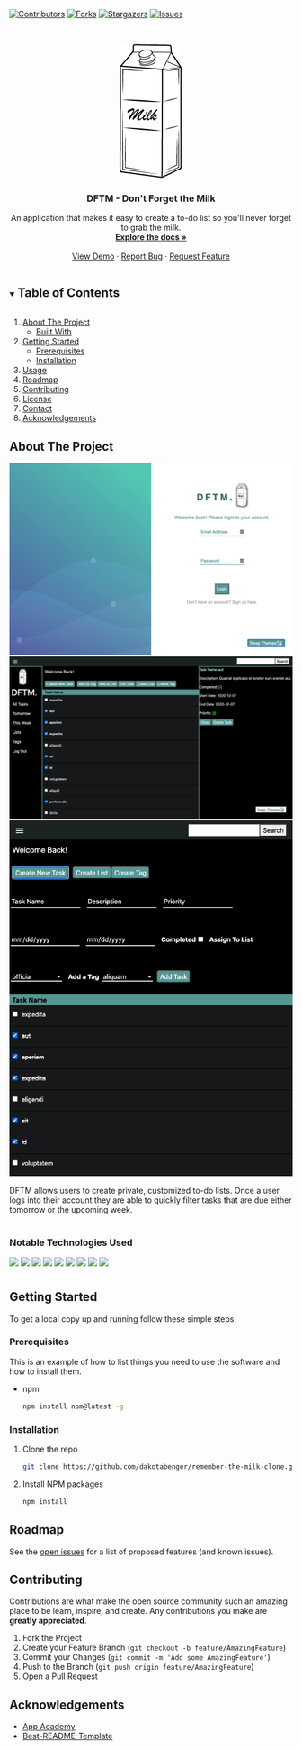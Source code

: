 <!--
*** Thanks for checking out the Best-README-Template. If you have a suggestion
*** that would make this better, please fork the repo and create a pull request
*** or simply open an issue with the tag "enhancement".
*** Thanks again! Now go create something AMAZING! :D
***
***
***
*** To avoid retyping too much info. Do a search and replace for the following:

-->



<!-- PROJECT SHIELDS -->
<!--
*** I'm using markdown "reference style" links for readability.
*** Reference links are enclosed in brackets [ ] instead of parentheses ( ).
*** See the bottom of this document for the declaration of the reference variables
*** for contributors-url, forks-url, etc. This is an optional, concise syntax you may use.
*** https://www.markdownguide.org/basic-syntax/#reference-style-links
-->
[![Contributors][contributors-shield]][contributors-url]
[![Forks][forks-shield]][forks-url]
[![Stargazers][stars-shield]][stars-url]
[![Issues][issues-shield]][issues-url]





<!-- PROJECT LOGO -->
<br />
<p align="center">
  <a href="https://github.com/dakotabenger/remember-the-milk-clone">
    <img src="./myLogo.png" alt="Logo" >
  </a>

  <h3 align="center">DFTM - Don't Forget the Milk</h3>

  <p align="center">
    An application that makes it easy to create a to-do list so you'll never forget to grab the milk.  
    <br />
    <a href="https://github.com/dakotabenger/remember-the-milk-clone"><strong>Explore the docs »</strong></a>
    <br />
    <br />
    <a href="https://github.com/dakotabenger/remember-the-milk-clone">View Demo</a>
    ·
    <a href="https://github.com/dakotabenger/remember-the-milk-clone/issues">Report Bug</a>
    ·
    <a href="https://github.com/dakotabenger/remember-the-milk-clone/issues">Request Feature</a>
  </p>
</p>



<!-- TABLE OF CONTENTS -->
<details open="open">
  <summary><h2 style="display: inline-block">Table of Contents</h2></summary>
  <ol>
    <li>
      <a href="#about-the-project">About The Project</a>
      <ul>
        <li><a href="#built-with">Built With</a></li>
      </ul>
    </li>
    <li>
      <a href="#getting-started">Getting Started</a>
      <ul>
        <li><a href="#prerequisites">Prerequisites</a></li>
        <li><a href="#installation">Installation</a></li>
      </ul>
    </li>
    <li><a href="#usage">Usage</a></li>
    <li><a href="#roadmap">Roadmap</a></li>
    <li><a href="#contributing">Contributing</a></li>
    <li><a href="#license">License</a></li>
    <li><a href="#contact">Contact</a></li>
    <li><a href="#acknowledgements">Acknowledgements</a></li>
  </ol>
</details>



<!-- ABOUT THE PROJECT -->
## About The Project

![product-screenshot](./dftmMockup.png)
![product-screenshot](./dftmMockup2.png)
![product-screenshot](./dftmMockup3.png)

DFTM allows users to create private, customized to-do lists. Once a user logs into their account they are able to quickly filter tasks that are due either tomorrow or the upcoming week. 
#
### Notable Technologies Used


<img src="https://img.shields.io/badge/JavaScript-323330?style=for-the-badge&logo=javascript&logoColor=F7DF1E">
<img src='https://img.shields.io/badge/Pug-232F3E?style=for-the-badge&logo=pug&logoColor=white'>
<img src='https://img.shields.io/badge/Google_Maps_API-4285F4?style=for-the-badge&logo=google-cloud&logoColor=white'>
<img src="https://img.shields.io/badge/CSS-239120?&style=for-the-badge&logo=css3&logoColor=white">
<img src='https://img.shields.io/badge/Node.js-43853D?style=for-the-badge&logo=node.js&logoColor=white'>
<img src='https://img.shields.io/badge/HTML5-E34F26?style=for-the-badge&logo=html5&logoColor=white'>
<img src='https://img.shields.io/badge/Express.js-404D59?style=for-the-badge'>
<img src='https://img.shields.io/badge/PostgreSQL-316192?style=for-the-badge&logo=postgresql&logoColor=white'>
<img src='https://img.shields.io/badge/Heroku-430098?style=for-the-badge&logo=heroku&logoColor=white'>

#  


<!--ReactSkipperEnd -->



<!-- GETTING STARTED -->
## Getting Started

To get a local copy up and running follow these simple steps.

### Prerequisites

This is an example of how to list things you need to use the software and how to install them.
* npm
  ```sh
  npm install npm@latest -g
  ```

### Installation

1. Clone the repo
   ```sh
   git clone https://github.com/dakotabenger/remember-the-milk-clone.git
   ```
2. Install NPM packages
   ```sh
   npm install
   ```



<!-- USAGE EXAMPLES -->
<!-- ## Usage -->

<!-- Use this space to show useful examples of how a project can be used. Additional screenshots, code examples and demos work well in this space. You may also link to more resources. -->




<!-- ROADMAP -->
## Roadmap

See the [open issues](https://github.com/dakotabenger/remember-the-milk-clone/issues) for a list of proposed features (and known issues).



<!-- CONTRIBUTING -->
## Contributing

Contributions are what make the open source community such an amazing place to be learn, inspire, and create. Any contributions you make are **greatly appreciated**.

1. Fork the Project
2. Create your Feature Branch (`git checkout -b feature/AmazingFeature`)
3. Commit your Changes (`git commit -m 'Add some AmazingFeature'`)
4. Push to the Branch (`git push origin feature/AmazingFeature`)
5. Open a Pull Request






<!-- ACKNOWLEDGEMENTS -->
## Acknowledgements

* [App Academy](https://www.appacademy.io/)
* [Best-README-Template](https://github.com/othneildrew/Best-README-Template)






<!-- MARKDOWN LINKS & IMAGES -->
<!-- https://www.markdownguide.org/basic-syntax/#reference-style-links -->
[contributors-shield]: https://img.shields.io/github/contributors/dakotabenger/remember-the-milk-clone.svg?style=for-the-badge
[contributors-url]: https://github.com/dakotabenger/remember-the-milk-clone/graphs/contributors
[forks-shield]: https://img.shields.io/github/forks/dakotabenger/remember-the-milk-clone.svg?style=for-the-badge
[forks-url]: https://github.com/dakotabenger/remember-the-milk-clone/network/members
[stars-shield]: https://img.shields.io/github/stars/dakotabenger/remember-the-milk-clone.svg?style=for-the-badge
[stars-url]: https://github.com/dakotabenger/remember-the-milk-clone/stargazers
[issues-shield]: https://img.shields.io/github/issues/dakotabenger/remember-the-milk-clone.svg?style=for-the-badge
[issues-url]: https://github.com/dakotabenger/remember-the-milk-clone/issues
[license-shield]: https://img.shields.io/github/license/dakotabenger/remember-the-milk-clone.svg?style=for-the-badge
[license-url]: https://github.com/dakotabenger/remember-the-milk-clone/blob/master/LICENSE.txt
[linkedin-shield]: https://img.shields.io/badge/-LinkedIn-black.svg?style=for-the-badge&logo=linkedin&colorB=555

